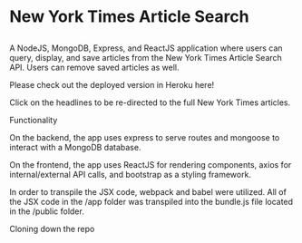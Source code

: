 # New York Times Article Search
##
A NodeJS, MongoDB, Express, and ReactJS application where users can query, display, and save articles from the New York Times Article Search API. Users can remove saved articles as well.

Please check out the deployed version in Heroku here!

Click on the headlines to be re-directed to the full New York Times articles.

Functionality

On the backend, the app uses express to serve routes and mongoose to interact with a MongoDB database.

On the frontend, the app uses ReactJS for rendering components, axios for internal/external API calls, and bootstrap as a styling framework.

In order to transpile the JSX code, webpack and babel were utilized. All of the JSX code in the /app folder was transpiled into the bundle.js file located in the /public folder.

Cloning down the repo